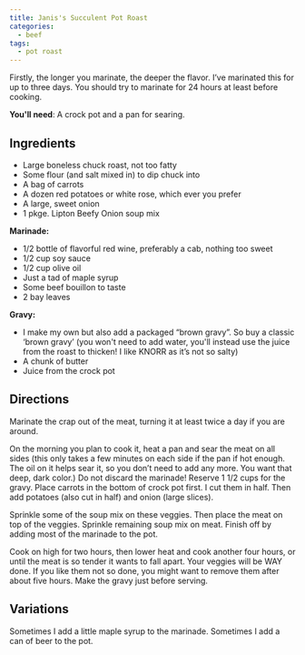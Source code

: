 ```yaml
---
title: Janis's Succulent Pot Roast
categories:
  - beef
tags:
  - pot roast
---
```


Firstly, the longer you marinate, the deeper the flavor. I’ve marinated this for up to three days.
You should try to marinate for 24 hours at least before cooking.

**You'll need**: A crock pot and a pan for searing.

## Ingredients

- Large boneless chuck roast, not too fatty
- Some flour (and salt mixed in) to dip chuck into
- A bag of carrots
- A dozen red potatoes or white rose, which ever you prefer
- A large, sweet onion
- 1 pkge. Lipton Beefy Onion soup mix

**Marinade:**

- 1/2 bottle of flavorful red wine, preferably a cab, nothing too sweet
- 1/2 cup soy sauce
- 1/2 cup olive oil
- Just a tad of maple syrup
- Some beef bouillon to taste
- 2 bay leaves

**Gravy:**

- I make my own but also add a packaged “brown gravy”. So buy a classic ‘brown gravy’ (you
won't need to add water, you'll instead use the juice from the roast to thicken! I like KNORR as
it’s not so salty)
- A chunk of butter
- Juice from the crock pot

## Directions

Marinate the crap out of the meat, turning it at least twice a day if you are around.

On the morning you plan to cook it, heat a pan and sear the meat on all sides (this only takes a
few minutes on each side if the pan if hot enough. The oil on it helps sear it, so you don’t need
to add any more. You want that deep, dark color.) Do not discard the marinade! Reserve 1 1/2 cups for
the gravy. Place carrots in the bottom of crock pot first. I cut them in half. Then add potatoes 
(also cut in half) and onion (large slices).

Sprinkle some of the soup mix on these veggies. Then place the meat on top of the veggies.
Sprinkle remaining soup mix on meat. Finish off by adding most of the marinade to the pot.

Cook on high for two hours, then lower heat and cook another four hours, or until the meat is so
tender it wants to fall apart. Your veggies will be WAY done. If you like them not so done, you
might want to remove them after about five hours. Make the gravy just before serving.

## Variations

Sometimes I add a little maple syrup to the marinade. Sometimes I add a can of beer to the pot.
